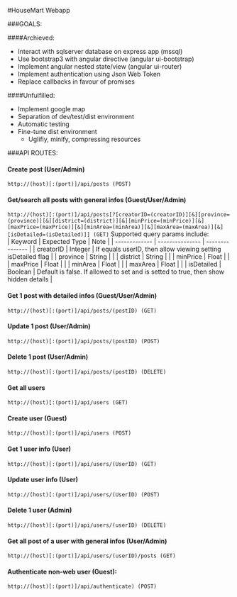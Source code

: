 #HouseMart Webapp

###GOALS:

####Archieved:
* Interact with sqlserver database on express app (mssql)
* Use bootstrap3 with angular directive (angular ui-bootstrap)
* Implement angular nested state/view (angular ui-router)
* Implement authentication using Json Web Token
* Replace callbacks in favour of promises

####Unfulfilled:
* Implement google map
* Separation of dev/test/dist environment
* Automatic testing
* Fine-tune dist environment
  * Uglifiy, minify, compressing resources

###API ROUTES:

#### Create post (User/Admin)  
`http://(host)[:(port)]/api/posts (POST)`
####  Get/search all posts with general infos (Guest/User/Admin)  
`http://(host)[:(port)]/api/posts[?[creatorID=(creatorID)][&][province=(province)][&][district=(district)][&][minPrice=(minPrice)][&][maxPrice=(maxPrice)][&][minArea=(minArea)][&][maxArea=(maxArea)][&][isDetailed=(isDetailed)]] (GET)`
Supported query params include:  
| Keyword       | Expected Type   | Note            |
| ------------- | --------------- | --------------- |
| creatorID     | Integer         | If equals userID, then allow viewing setting isDetailed flag |
| province      | String          |                 |
| district      | String          |                 |
| minPrice      | Float           |                 |
| maxPrice      | Float           |                 |
| minArea       | Float           |                 |
| maxArea       | Float           |                 |
| isDetailed    | Boolean         | Default is false. If allowed to set and is setted to true, then show hidden details |
####  Get 1 post with detailed infos (Guest/User/Admin)  
`http://(host)[:(port)]/api/posts/(postID) (GET)`
####  Update 1 post (User/Admin)  
`http://(host)[:(port)]/api/posts/(postID) (POST)`
#### Delete 1 post (User/Admin)  
`http://(host)[:(port)]/api/posts/(postID) (DELETE)`
  
#### Get all users  
`http://(host)[:(port)]/api/users (GET)`
#### Create user (Guest)  
`http://(host)[:(port)]/api/users (POST)`
#### Get 1 user info (User)  
`http://(host)[:(port)]/api/users/(UserID) (GET)`
#### Update user info (User)  
`http://(host)[:(port)]/api/users/(UserID) (POST)`
#### Delete 1 user (Admin)  
`http://(host)[:(port)]/api/users/(userID) (DELETE)`
  
#### Get all post of a user with general infos (User/Admin)  
`http://(host)[:(port)]/api/users/(userID)/posts (GET)`
  
#### Authenticate non-web user (Guest):  
`http://(host)[:(port)]/api/authenticate) (POST)`
